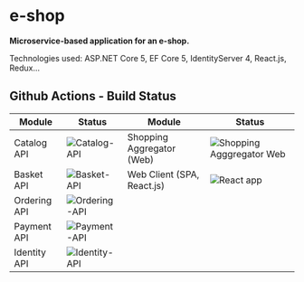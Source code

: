 # e-shop
**Microservice-based application for an e-shop.**

Technologies used: ASP.NET Core 5, EF Core 5, IdentityServer 4, React.js, Redux...

## Github Actions - Build Status
|  Module  |  Status  |  Module  |  Status  |
|----------|----------|----------|----------|
|Catalog API|![Catalog-API](https://github.com/NPerederiy/e-shop/workflows/Catalog-API/badge.svg)|Shopping Aggregator (Web)|![Shopping Agggregator Web](https://github.com/NPerederiy/e-shop/workflows/Shopping-aggregator-web/badge.svg)|
|Basket API|![Basket-API](https://github.com/NPerederiy/e-shop/workflows/Basket-API/badge.svg)|Web Client (SPA, React.js)|![React app](https://github.com/NPerederiy/e-shop/workflows/React-App/badge.svg)|
|Ordering API|![Ordering-API](https://github.com/NPerederiy/e-shop/workflows/Ordering-API/badge.svg)|||
|Payment API|![Payment-API](https://github.com/NPerederiy/e-shop/workflows/Payment-API/badge.svg)|||
|Identity API|![Identity-API](https://github.com/NPerederiy/e-shop/workflows/Identity-API/badge.svg)|||
